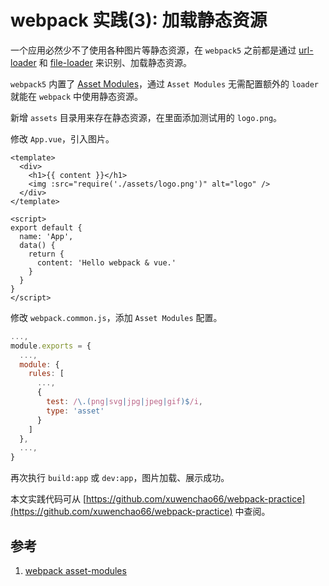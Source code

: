 # webpack 实践(3): 加载静态资源

一个应用必然少不了使用各种图片等静态资源，在 `webpack5` 之前都是通过 [url-loader](https://github.com/webpack-contrib/url-loader) 和 [file-loader](https://github.com/webpack-contrib/file-loader) 来识别、加载静态资源。

`webpack5` 内置了 [Asset Modules](https://webpack.js.org/guides/asset-modules/)，通过 `Asset Modules` 无需配置额外的 `loader` 就能在 `webpack` 中使用静态资源。

新增 `assets` 目录用来存在静态资源，在里面添加测试用的 `logo.png`。

修改 `App.vue`，引入图片。

```vue
<template>
  <div>
    <h1>{{ content }}</h1>
    <img :src="require('./assets/logo.png')" alt="logo" />
  </div>
</template>

<script>
export default {
  name: 'App',
  data() {
    return {
      content: 'Hello webpack & vue.'
    }
  }
}
</script>
```

修改 `webpack.common.js`，添加 `Asset Modules` 配置。

```js
...,
module.exports = {
  ...,
  module: {
    rules: [
      ...,
      {
        test: /\.(png|svg|jpg|jpeg|gif)$/i,
        type: 'asset'
      }
    ]
  },
  ...,
}
```

再次执行 `build:app` 或 `dev:app`，图片加载、展示成功。

本文实践代码可从 [https://github.com/xuwenchao66/webpack-practice](https://github.com/xuwenchao66/webpack-practice) 中查阅。

## 参考

1. [webpack asset-modules](https://webpack.js.org/guides/asset-modules/)
